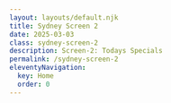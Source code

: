 ```yaml
---
layout: layouts/default.njk
title: Sydney Screen 2
date: 2025-03-03
class: sydney-screen-2
description: Screen-2: Todays Specials
permalink: /sydney-screen-2
eleventyNavigation:
  key: Home
  order: 0
---
```



